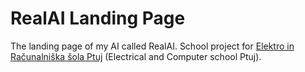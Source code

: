 # RealAI Landing Page
The landing page of my AI called RealAI. School project for [Elektro in Računalniška šola Ptuj](https://elektro.scptuj.si/) \(Electrical and Computer school Ptuj\).
